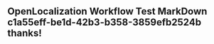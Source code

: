 <properties
ms.topic="hero-topic"
ms.test1="hero-topic"
ms.test2="test"/>

## OpenLocalization Workflow Test MarkDown c1a55eff-be1d-42b3-b358-3859efb2524b thanks!
